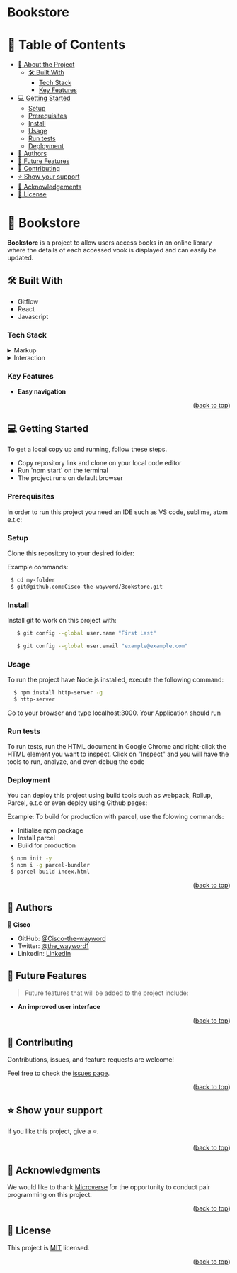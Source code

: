 # Bookstore

<a name="readme-top"></a>

<!-- TABLE OF CONTENTS -->

# 📗 Table of Contents

- [📖 About the Project](#about-project)
  - [🛠 Built With](#built-with)
    - [Tech Stack](#tech-stack)
    - [Key Features](#key-features)
- [💻 Getting Started](#getting-started)
  - [Setup](#setup)
  - [Prerequisites](#prerequisites)
  - [Install](#install)
  - [Usage](#usage)
  - [Run tests](#run-tests)
  - [Deployment](#triangular_flag_on_post-deployment)
- [👥 Authors](#authors)
- [🔭 Future Features](#future-features)
- [🤝 Contributing](#contributing)
- [⭐️ Show your support](#support)
- [🙏 Acknowledgements](#acknowledgements)
- [📝 License](#license)

<!-- PROJECT DESCRIPTION -->

# 📖 Bookstore <a name="about-project"></a>

**Bookstore** is a project to allow users access books in an online library where the details of each accessed vook is displayed and can easily be updated.

## 🛠 Built With <a name="built-with"></a>
- Gitflow
- React
- Javascript

### Tech Stack <a name="tech-stack"></a>

<details>
  <summary>Markup</summary>
  <ul>
    <li><a href="https://html5.org/">HTML5</a></li>
  </ul>
</details>

<details>
<summary>Interaction</summary>
  <ul>
    <li><a href="https://developer.mozilla.org/en-US/docs/Web/JavaScript">JavaScript</a></li>
  </ul>
</details>

<!-- Features -->

### Key Features <a name="key-features"></a>

- **Easy navigation**

<p align="right">(<a href="#readme-top">back to top</a>)</p>


<!-- GETTING STARTED -->

## 💻 Getting Started <a name="getting-started"></a>

To get a local copy up and running, follow these steps.

- Copy repository link and clone on your local code editor
- Run 'npm start' on the terminal
- The project runs on default browser

### Prerequisites

In order to run this project you need an IDE such as VS code, sublime, atom e.t.c:

### Setup

Clone this repository to your desired folder:

Example commands:

```sh
 $ cd my-folder
 $ git@github.com:Cisco-the-wayword/Bookstore.git
```

### Install

Install git to work on this project with:

```sh
   $ git config --global user.name "First Last"

   $ git config --global user.email "example@example.com"
```

### Usage

To run the project have Node.js installed, execute the following command:

```sh
  $ npm install http-server -g
  $ http-server
```

Go to your browser and type localhost:3000. Your Application should run

### Run tests

To run tests, run the HTML document in Google Chrome and right-click the HTML element you want to inspect. Click on "Inspect" and you will have the tools to run, analyze, and even debug the code

### Deployment

You can deploy this project using build tools such as webpack, Rollup, Parcel, e.t.c or even deploy using Github pages:

Example: To build for production with parcel, use the folowing commands:

- Initialise npm package
- Install parcel
- Build for production

```sh
 $ npm init -y
 $ npm i -g parcel-bundler
 $ parcel build index.html
```

<p align="right">(<a href="#readme-top">back to top</a>)</p>

<!-- AUTHORS -->

## 👥 Authors <a name="authors"></a>

👤 **Cisco**

- GitHub: [@Cisco-the-wayword](https://github.com/Cisco-the-wayword)
- Twitter: [@the_wayword1](https://twitter.com/the_wayword1)
- LinkedIn: [LinkedIn](https://www.linkedin.com/in/boluwatife-adegboyega/)

<!-- FUTURE FEATURES -->

## 🔭 Future Features <a name="future-features"></a>

> Future features that will be added to the project include:

- **An improved user interface**

<p align="right">(<a href="#readme-top">back to top</a>)</p>

<!-- CONTRIBUTING -->

## 🤝 Contributing <a name="contributing"></a>

Contributions, issues, and feature requests are welcome!

Feel free to check the [issues page](../../issues/).

<p align="right">(<a href="#readme-top">back to top</a>)</p>

<!-- SUPPORT -->

## ⭐️ Show your support <a name="support"></a>

If you like this project, give a ⭐️.

<p align="right">(<a href="#readme-top">back to top</a>)</p>

<!-- ACKNOWLEDGEMENTS -->

## 🙏 Acknowledgments <a name="acknowledgements"></a>

We would like to thank [Microverse](https://www.microverse.org/go?utm_source=google&utm_medium=paid&utm_campaign=search_europe&gclid=CjwKCAjwq-WgBhBMEiwAzKSH6IxBgyh61fi4WRuQvUsaGigJMuzzc9177uC6mhMwXeriUDendiuvChoC20wQAvD_BwE) for the opportunity to conduct pair programming on this project.

<p align="right">(<a href="#readme-top">back to top</a>)</p>

<!-- LICENSE -->

## 📝 License <a name="license"></a>

This project is [MIT](./LICENSE) licensed.

<p align="right">(<a href="#readme-top">back to top</a>)</p>
